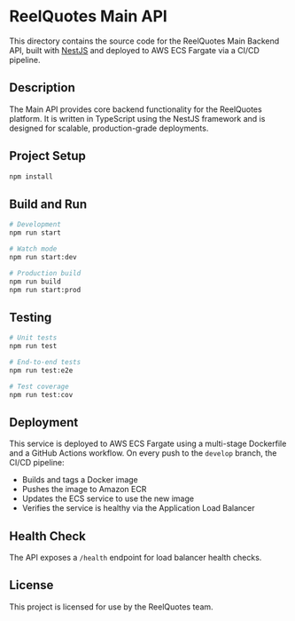 # ReelQuotes Main API

This directory contains the source code for the ReelQuotes Main Backend API, built with [NestJS](https://nestjs.com/) and deployed to AWS ECS Fargate via a CI/CD pipeline.

## Description
The Main API provides core backend functionality for the ReelQuotes platform. It is written in TypeScript using the NestJS framework and is designed for scalable, production-grade deployments.

## Project Setup
```bash
npm install
```

## Build and Run
```bash
# Development
npm run start

# Watch mode
npm run start:dev

# Production build
npm run build
npm run start:prod
```

## Testing
```bash
# Unit tests
npm run test

# End-to-end tests
npm run test:e2e

# Test coverage
npm run test:cov
```

## Deployment
This service is deployed to AWS ECS Fargate using a multi-stage Dockerfile and a GitHub Actions workflow. On every push to the `develop` branch, the CI/CD pipeline:
- Builds and tags a Docker image
- Pushes the image to Amazon ECR
- Updates the ECS service to use the new image
- Verifies the service is healthy via the Application Load Balancer

## Health Check
The API exposes a `/health` endpoint for load balancer health checks.

## License
This project is licensed for use by the ReelQuotes team.
